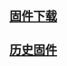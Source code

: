 ## [固件下载](https://github.com/icons88/OpenWrt-k5.15/releases)
## [历史固件](https://github.com/icons88/OpenWrt-k5.15/actions)
